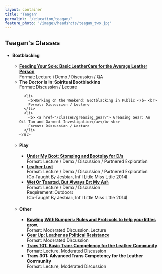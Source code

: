 ```yaml
---
layout: container
title: "Teagan"
permalink: '/education/teagan/'
feature_photo: '/images/headshots/teagan_two.jpg'
---
```


<div class="mt-5"> </div>

## Teagan's Classes

<div class="mt-3"> </div>


<ul>
  <li>
    <h4> Bootblacking </h4>
    <ul>
      <li>
        <a href="/classes/feeding_your_soul/">
          <b>Feeding Your Sole: Basic LeatherCare for the Average Leather Person</b><br>
        </a>
        Format: Lecture / Demo / Discussion / QA
      </li>
      <li>
        <b><a href="/classes/doctor_is_in/">The Doctor Is In: Spiritual Bootblacking</a></b><br>
        Format: Discussion / Lecture
      </li>

      <li>
        <b>Working on the Weekend: Bootblacking in Public </b> <br>
        Format: Discussion / Lecture
      </li>
      <li>
        <b> <a href="/classes/greasing_gear/"> Greasing Gear: An Oil Tan and Garment Investigation</a></b> <br>
        Format: Discussion / Lecture
      </li>
    </ul>
  </li>
  <li>
    <h4> Play </h4>
    <ul>
      <li>
        <b><a href="/classes/under_my_boot/"> Under My Boot: Stomping and Bootplay for D/s</a></b><br>
        Format: Lecture / Demo / Discussion / Partnered Exploration
      </li>
      <li>
        <b><a href="/classes/leather_lust/">
          Leather Lust
        </a></b><br>
        Format: Lecture / Demo / Discussion / Partnered Exploration<br>
        (Co-Taught By Jesbian, Int'l Little Miss Little 2014)
      </li>
      <li>
        <b><a href="/classes/eat_my_ash/">
          Wet Or Toasted, But Always Eat My Ash
        </a></b><br>
        Format: Lecture / Demo / Discussion<br>
        Requirement: Outdoors<br>
        (Co-Taught By Jesbian, Int'l Little Miss Little 2014)
      </li>
    </ul>
  </li>
  <li>
    <h4> Other </h4>
    <ul>
      <li>
        <b><a href="/classes/bowling-with-bumpers">
          Bowling With Bumpers: Rules and Protocols to help your littles grow.
        </a></b><br>
        Format: Moderated Discussion, Lecture
      </li>
      <li>
        <b><a href="/classes/gear_up/">Gear Up: Leather as Political Resistance</a></b><br>
        Format: Moderated Discussion
      </li>
      <li>
        <b><a href="/classes/trans-101/"> Trans 101: Basic Trans Competency for the Leather Community</a></b><br>
        Format: Lecture, Moderated Discussion
      </li>
      <li>
        <b>Trans 301: Advanced Trans Competency for the Leather Community</b><br>
        Format: Lecture, Moderated Discussion
      </li>
    </ul>
  </li>
</ul>
